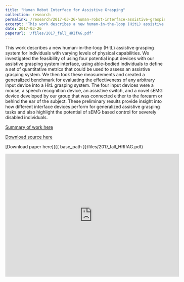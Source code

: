 ```yaml
---
title: "Human Robot Interface for Assistive Grasping"
collection: research
permalink: /research/2017-03-26-human-robot-interface-assistive-grasping
excerpt: 'This work describes a new human-in-the-loop (HitL) assistive grasping system for individuals with varying levels of physical capabilities. We investigated the feasibility of using four potential input devices with our assistive grasping system interface, using able-bodied individuals to define a set of quantitative metrics that could be used to assess an assistive grasping system. We then took these measurements and created a generalized benchmark for evaluating the effectiveness of any arbitrary input device into a HitL grasping system. The four input devices were a mouse, a speech recognition device, an assistive switch, and a novel sEMG device developed by our group that was connected either to the forearm or behind the ear of the subject. These preliminary results provide insight into how different interface devices perform for generalized assistive grasping tasks and also highlight the potential of sEMG based control for severely disabled individuals.'
date: 2017-03-26
paperurl: '/files/2017_fall_HRIfAG.pdf'
---
```

This work describes a new human-in-the-loop (HitL) assistive grasping system for individuals with varying levels of physical capabilities. We investigated the feasibility of using four potential input devices with our assistive grasping system interface, using able-bodied individuals to define a set of quantitative metrics that could be used to assess an assistive grasping system. We then took these measurements and created a generalized benchmark for evaluating the effectiveness of any arbitrary input device into a HitL grasping system. The four input devices were a mouse, a speech recognition device, an assistive switch, and a novel sEMG device developed by our group that was connected either to the forearm or behind the ear of the subject. These preliminary results provide insight into how different interface devices perform for generalized assistive grasping tasks and also highlight the potential of sEMG based control for severely disabled individuals.

[Summary of work here](https://curg-bci.github.io/HumanRobotInterfaceforAssistiveGrasping/project.html)

[Download source here](https://github.com/CURG-BCI/bci_project)

[Download paper here]({{ base_path }}/files/2017_fall_HRIfAG.pdf)

<iframe width="550" height="390" src="https://www.youtube.com/embed/vsJwSkVBtkY" frameborder="0" allowfullscreen></iframe>
